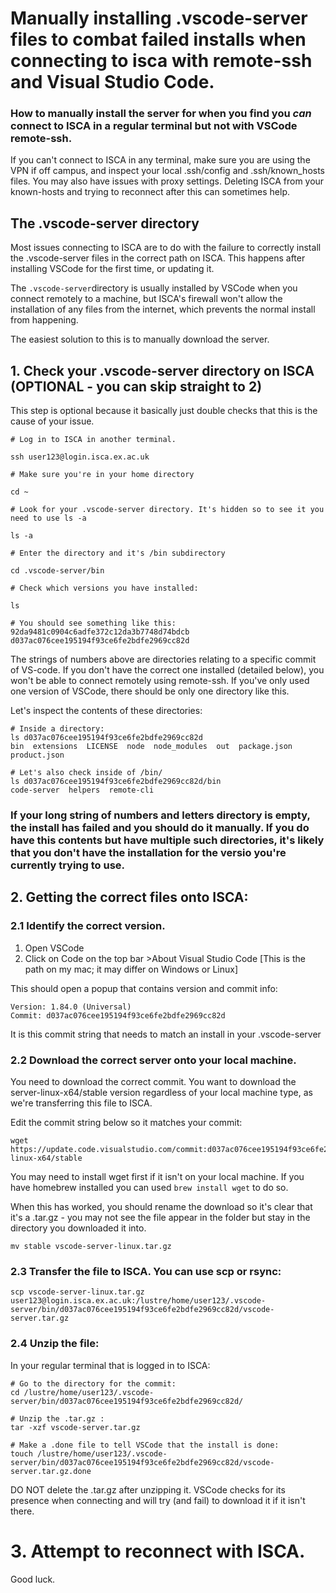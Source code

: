 # Manually installing .vscode-server files to combat failed installs when connecting to isca with remote-ssh and Visual Studio Code.

### How to manually install the server for when you find you **_can_ connect to ISCA in a regular terminal** but not with VSCode remote-ssh.

If you can't connect to ISCA in any terminal, make sure you are using the VPN if off campus, and inspect your local .ssh/config and .ssh/known_hosts files. You may also have issues with proxy settings. Deleting ISCA from your known-hosts and trying to reconnect after this can sometimes help. 

## The .vscode-server directory

Most issues connecting to ISCA are to do with the failure to correctly install the .vscode-server files in the correct path on ISCA. This happens after installing VSCode for the first time, or updating it. 

The `.vscode-server`directory is usually installed by VSCode when you connect remotely to a machine, but ISCA's firewall won't allow the installation of any files from the internet, which prevents the normal install from happening. 

The easiest solution to this is to manually download the server.

## 1. Check your .vscode-server directory on ISCA (OPTIONAL - you can skip straight to 2)

This step is optional because it basically just double checks that this is the cause of your issue.

```
# Log in to ISCA in another terminal.

ssh user123@login.isca.ex.ac.uk

# Make sure you're in your home directory

cd ~

# Look for your .vscode-server directory. It's hidden so to see it you need to use ls -a

ls -a

# Enter the directory and it's /bin subdirectory

cd .vscode-server/bin

# Check which versions you have installed:

ls 

# You should see something like this:
92da9481c0904c6adfe372c12da3b7748d74bdcb
d037ac076cee195194f93ce6fe2bdfe2969cc82d

```

The strings of numbers above are directories relating to a specific commit of VS-code. If you don't have the correct one installed (detailed below), you won't be able to connect remotely using remote-ssh.
If you've only used one version of VSCode, there should be only one directory like this. 

Let's inspect the contents of these directories:

```
# Inside a directory:
ls d037ac076cee195194f93ce6fe2bdfe2969cc82d
bin  extensions  LICENSE  node  node_modules  out  package.json  product.json

# Let's also check inside of /bin/
ls d037ac076cee195194f93ce6fe2bdfe2969cc82d/bin
code-server  helpers  remote-cli

```

### If your long string of numbers and letters directory is empty, the install has failed and you should do it manually. If you do have this contents but have multiple such directories, it's likely that you don't have the installation for the versio you're currently trying to use.

## 2. Getting the correct files onto ISCA:

### 2.1 Identify the correct version.

1. Open VSCode
2. Click on Code on the top bar >About Visual Studio Code  [This is the path on my mac; it may differ on Windows or Linux]

This should open a popup that contains version and commit info:

```
Version: 1.84.0 (Universal)
Commit: d037ac076cee195194f93ce6fe2bdfe2969cc82d
```

It is this commit string that needs to match an install in your .vscode-server 

### 2.2 Download the correct server onto your local machine. 

You need to download the correct commit. You want to download the server-linux-x64/stable version regardless of your local machine type, as we're transferring this file to ISCA.

Edit the commit string below so it matches your commit:

```
wget  https://update.code.visualstudio.com/commit:d037ac076cee195194f93ce6fe2bdfe2969cc82d/server-linux-x64/stable

```
You may need to install wget first if it isn't on your local machine. If you have homebrew installed you can used `brew install wget` to do so.

When this has worked, you should rename the download so it's clear that it's a .tar.gz - you may not see the file appear in the folder but stay in the directory you downloaded it into.

```
mv stable vscode-server-linux.tar.gz
```

### 2.3 Transfer the file to ISCA. You can use scp or rsync:

```
scp vscode-server-linux.tar.gz user123@login.isca.ex.ac.uk:/lustre/home/user123/.vscode-server/bin/d037ac076cee195194f93ce6fe2bdfe2969cc82d/vscode-server.tar.gz
```

### 2.4 Unzip the file:

In your regular terminal that is logged in to ISCA:

```
# Go to the directory for the commit:
cd /lustre/home/user123/.vscode-server/bin/d037ac076cee195194f93ce6fe2bdfe2969cc82d/

# Unzip the .tar.gz :
tar -xzf vscode-server.tar.gz

# Make a .done file to tell VSCode that the install is done:
touch /lustre/home/user123/.vscode-server/bin/d037ac076cee195194f93ce6fe2bdfe2969cc82d/vscode-server.tar.gz.done

```

DO NOT delete the .tar.gz after unzipping it. VSCode checks for its presence when connecting and will try (and fail) to download it if it isn't there.

# 3. Attempt to reconnect with ISCA.

Good luck.










